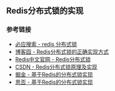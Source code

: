 ## Redis分布式锁的实现



### 参考链接

- [必应搜索 - redis 分布式锁][1]
- [博客园 - Redis分布式锁的正确实现方式][2]
- [Redis中文官网 - Redis分布式锁][3]
- [CSDN - Redis分布式锁原理及实现][4]
- [掘金 - 基于Redis的分布式锁实现][5]
- [思否 - 基于Redis的分布式锁实现][6]

[1]: https://cn.bing.com/search?q=redis+%e5%88%86%e5%b8%83%e5%bc%8f%e9%94%81&qs=HS&pq=redis+&sc=8-6&cvid=8049BE48FBE54701963FF5085834B7F4&FORM=QBLH&sp=1 "必应 - redis 分布式锁"
[2]: https://www.cnblogs.com/linjiqin/p/8003838.html "Redis分布式锁的正确实现方式"
[3]: http://www.redis.cn/topics/distlock.html "Redis中文官网 - Redis分布式锁"
[4]: https://blog.csdn.net/shuangyueliao/article/details/89344256 "Redis分布式锁原理及实现"
[5]: https://juejin.im/post/5cc165816fb9a03202221dd5 "基于Redis的分布式锁实现"
[6]: https://segmentfault.com/a/1190000012919740 "基于Redis的分布式锁实现"